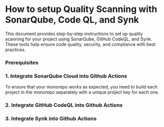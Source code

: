 # How to setup Quality Scanning with SonarQube, Code QL, and Synk

This document provides step-by-step instructions to set up quality scanning for your project using SonarQube, GitHub CodeQL, and Synk. These tools help ensure code quality, security, and compliance with best practices.

### Prerequisites

### 1. Integrate SonarQube Cloud into Github Actions

To ensure that your monorepo works as expected, you need to build each project in the monorepo separately with a unique project key for each one. 

### 2. Integrate GitHub CodeQL into Github Actions


### 3. Integrate Synk into Github Actions